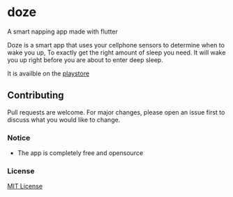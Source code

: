 # doze
A smart napping app made with flutter



Doze is a smart app that uses your cellphone sensors to determine when to wake you up, To exactly get the right amount of sleep you need. It will wake you up right before you are about to enter deep sleep.  

It is availble on the [playstore](https://play.google.com/store/apps/details?id=dev.lasheen.doze)
## Contributing
Pull requests are welcome. For major changes, please open an issue first to discuss what you would like to change.

  
### Notice

- The app is completely free and opensource 
### License

[MIT License](https://choosealicense.com/licenses/mit/)
